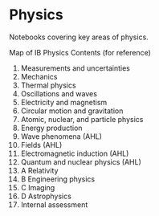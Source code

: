 # Physics

Notebooks covering key areas of physics.

Map of IB Physics Contents (for reference)

1. Measurements and uncertainties
2. Mechanics
3. Thermal physics
4. Oscillations and waves
5. Electricity and magnetism
6. Circular motion and gravitation
7. Atomic, nuclear, and particle physics
8. Energy production
9. Wave phenomena (AHL)
10. Fields (AHL)
11. Electromagnetic induction (AHL)
12. Quantum and nuclear physics (AHL)
13. A Relativity
14. B Engineering physics
15. C Imaging
16. D Astrophysics
17. Internal assessment